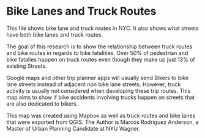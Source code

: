 # Bike Lanes and Truck Routes

This file shows bike lane and truck routes in NYC. It also shows what streets have both bike lanes and truck routes. 

The goal of this research is to show the relationship between truck routes and bike routes in regards to bike fatalities. Over 50% of pedestrian and bike fatalies happen on truck routes even though they make up just 13% of existing Streets.

Google maps and other trip planner apps will usually send Bikers to bike lane streets instead of adjacent non bike lane streets. However, truck activity is usually not considered when developing these trip routes. This map aims to show if bike accidents involving trucks happen on streets that are also dedicated to bikers. 

This map was created using Mapbox as well as truck routes and bike lanes that were exported from QGIS. The Author is Marcos Rodriguez Anderson, a Master of Urban Planning Candidate at NYU Wagner.
